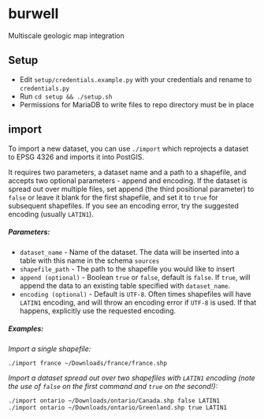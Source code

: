 # burwell
Multiscale geologic map integration

## Setup
+ Edit ````setup/credentials.example.py```` with your credentials and rename to ````credentials.py````
+ Run ````cd setup && ./setup.sh````
+ Permissions for MariaDB to write files to repo directory must be in place

## import
To import a new dataset, you can use ````./import```` which reprojects a dataset to EPSG 4326 and imports it into PostGIS.

It requires two parameters, a dataset name and a path to a shapefile, and accepts two optional parameters - append and encoding. If the dataset is spread out over multiple files, set append (the third positional parameter) to ````false```` or leave it blank for the first shapefile, and set it to ````true```` for subsequent shapefiles. If you see an encoding error, try the suggested encoding (usually ````LATIN1````).

##### Parameters:
+ ````dataset_name```` - Name of the dataset. The data will be inserted into a table with this name in the schema ````sources````
+ ````shapefile_path```` - The path to the shapefile you would like to insert
+ ````append (optional)```` - Boolean ````true```` or ````false````, default is ````false````. If ````true````, will append the data to an existing table specified with ````dataset_name````.
+ ````encoding (optional)```` - Default is ````UTF-8````. Often times shapefiles will have ````LATIN1```` encoding, and will throw an encoding error if ````UTF-8```` is used. If that happens, explicitly use the requested encoding.   


##### Examples:

_Import a single shapefile:_
````
./import france ~/Downloads/france/france.shp
````

 _Import a dataset spread out over two shapefiles with ````LATIN1```` encoding (note the use of ````false```` on the first command and ````true```` on the second!):_
````
./import ontario ~/Downloads/ontario/Canada.shp false LATIN1
./import ontario ~/Downloads/ontario/Greenland.shp true LATIN1
````
